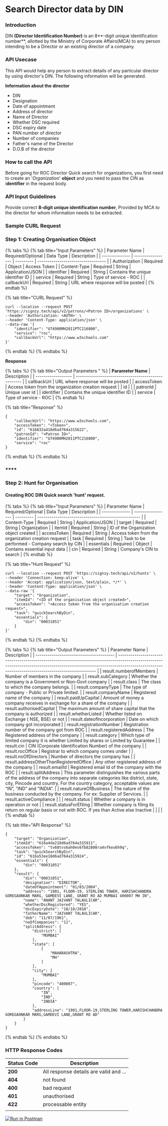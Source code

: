 # Search Director data by DIN

### Introduction

DIN **(Director Identification Number)** is an 8**-digit unique identification number**, allotted by the Ministry of Corporate Affairs(MCA) to any person intending to be a Director or an existing director of a company.&#x20;

### API Usecase

This API would help any person to extract details of any particular director by using director's DIN. The following information will be generated.

**Information about the director**

* DIN
* Designation
* Date of appointment
* Address of director
* Name of Director
* Whether DSC required
* DSC expiry date
* PAN number of director
* Number of companies
* Father's name of the Director
* D.O.B of the director



### How to call the API

Before going for ROC Director Quick search for organizations, you first need to create an '_Organization_' **object** and you need to pass the CIN as i**dentifier** in the request body.



### API Input Guidelines

Provide correct **8-digit unique identification number**, Provided by MCA to the director for whom information needs to be extracted.



### Sample CURL Request

### **Step 1**: Creating Organisation Object

{% tabs %}
{% tab title="Input Parameters" %}
| Parameter Name | Required/Optional | Data Type | Description                        |
| -------------- | ----------------- | --------- | ---------------------------------- |
| Authorization  | Required          | Object    | Access Token                       |
| Content-Type   | Required          | String    | Application/JSON                   |
| identifier     | Required          | String    | Contains the unique identifier ID  |
| service        | Required          | String    | Type of service - ROC              |
| callbackUrl    | Required          | String    | URL where response will be posted  |
{% endtab %}

{% tab title="CURL Request" %}
```
curl --location --request POST 'https://signzy.tech/api/v2/patrons/<Patron ID>/organizations' \
--header 'Authorization: <AUTH>' \
--header 'Content-Type: application/json' \
--data-raw '{
    "identifier": "U74900MH2011PTC216800",
    "service": "roc",
    "callbackUrl": "https://www.w3schools.com"
}'
```
{% endtab %}
{% endtabs %}

**Response**

{% tabs %}
{% tab title="Output Parameters " %}
| **Parameter Name** | Description                                         |
| ------------------ | --------------------------------------------------- |
| callbackUrl        | URL where response will be posted                   |
| accessToken        | Access token from the organization creation request |
| id                 |                                                     |
| patronId           | Unique user id                                      |
| identifier         | Contains the unique identifier ID                   |
| service            | Type of service - ROC                               |
{% endtab %}

{% tab title="Response" %}
```
{
    "callbackUrl": "https://www.w3schools.com",
    "accessToken": "<Token>",
    "id": "616832a418d6ad764a315622",
    "patronId": "<Patron ID>",
    "identifier": "U74900MH2011PTC216800",
    "service": "roc"
}
```
{% endtab %}
{% endtabs %}

### ****

### **Step 2**: Hunt for Organisation

#### Creating ROC DIN Quick search 'hunt' request.

{% tabs %}
{% tab title="Input Parameters" %}
| Parameter Name | Required/Optional | Data Type | Description                                         |
| -------------- | ----------------- | --------- | --------------------------------------------------- |
| Content-Type   | Required          | String    | Application/JSON                                    |
| target         | Required          | String    | Organization                                        |
| itemId         | Required          | String    | ID of the Organization object created               |
| accessToken    | Required          | String    | Access token from the organization creation request |
| task           | Required          | String    | Task to be performed - Company search by CIN        |
| essentials     | Required          | Object    | Contains essential input data                       |
| cin            | Required          | String    | Company's CIN to search                             |
{% endtab %}

{% tab title="Hunt Request" %}
```
curl --location --request POST 'https://signzy.tech/api/v2/hunts' \
--header 'Connection: keep-alive' \
--header 'Accept: application/json, text/plain, */*' \
--header 'Content-Type: application/json' \
--data-raw '{
    "target": "Organization",
    "itemId": "<ID of the organisation object created>",
    "accessToken": "<Access token from the organisation creation request>",
    "task": "quickSearchByDin",
    "essentials": {
        "din": "00031051"
    }
}'
```
{% endtab %}
{% endtabs %}



{% tabs %}
{% tab title="Output Parameters" %}
| Parameter Name                          | Description                                                                                                                                                                                                                     |
| --------------------------------------- | ------------------------------------------------------------------------------------------------------------------------------------------------------------------------------------------------------------------------------- |
| result.numberofMembers                  | Number of members in the company                                                                                                                                                                                                |
| result.subCategory                      | Whether the company is a Government or Non-Govt company                                                                                                                                                                         |
| result.class                            | The class to which the company belongs.                                                                                                                                                                                         |
| result.companyType                      | The type of company - Public or Private limited.                                                                                                                                                                                |
| result.companyName                      | Registered name of the company                                                                                                                                                                                                  |
| result.paidUpCapital                    | Amount of money a company receives in exchange for a share of the company                                                                                                                                                       |
| result.authorisedCapital                | The maximum amount of share capital that the company is authorized                                                                                                                                                              |
| result.whetherListed                    | Whether listed on Exchange ( NSE, BSE) or not                                                                                                                                                                                   |
| result.dateofIncorporation              | Date on which company got incorporated                                                                                                                                                                                          |
| result.registrationNumber               | Registration number of the company got from ROC                                                                                                                                                                                 |
| result.registeredAddress                | The Registered address of the company                                                                                                                                                                                           |
| result.category                         | Which type of limited company it is whether Limited by shares or Limited by Guarantee                                                                                                                                           |
| result.cin                              | CIN (Corporate Identification Number) of the company                                                                                                                                                                            |
| result.rocOffice                        | Registrar to which company comes under                                                                                                                                                                                          |
| result.noOfDirectors                    | Number of directors the company has                                                                                                                                                                                             |
| result.addressOtherThanRegisteredOffice | Any other registered address of the company                                                                                                                                                                                     |
| result.emailId                          | Registered email Id of the company with the ROC                                                                                                                                                                                 |
| result.splitAddress                     | This parameter distinguishes the various parts of the address of the company into separate categories like district, state, city, Pincode and country. For the country category, acceptable values are “IN”, ”IND” and ”INDIA”. |
| result.natureOfBusiness                 | The nature of the business conducted by the company. For ex: Supplier of Services.                                                                                                                                              |
| result.activeCompliance                 |                                                                                                                                                                                                                                 |
| result.status                           | Whether a company is in operation or not                                                                                                                                                                                        |
| result.statusForEfiling                 | Whether company is filing its return on regular basis or not with ROC. If yes than Active else Inactive                                                                                                                         |
|                                         |                                                                                                                                                                                                                                 |
{% endtab %}

{% tab title="API Response" %}
```
{
    "target": "Organization",
    "itemId": "616a4da218d6ad764a315911",
    "accessToken": "tv68tvs6ah0es6fb82808ra4vfkeu6h9q",
    "task": "quickSearchByDin",
    "id": "616a53ee18d6ad764a315924",
    "essentials": {
        "din": "00031051"
    },
    "result": {
        "din": "00031051",
        "designation": "DIRECTOR",
        "dateOfAppointment": "01/03/2004",
        "address": "1901, FLOOR-19, STERLING TOWER, HARISHCHANDRA GOREGAONKAR MARG, GAMDEVI LANE, GRANT RO AD MUMBAI 400007 MH IN",
        "name": "ANANT JAIVANT TALAULICAR",
        "whetherDscRegistered": "YES",
        "dscExpiryDate": "18/10/2018",
        "fatherName": "JAIVANT TALAULICAR",
        "dob": "11/07/1961",
        "noOfCompanies": "11",
        "splitAddress": {
            "district": [
                "MUMBAI"
            ],
            "state": [
                [
                    "MAHARASHTRA",
                    "MH"
                ]
            ],
            "city": [
                "MUMBAI"
            ],
            "pincode": "400007",
            "country": [
                "IN",
                "IND",
                "INDIA"
            ],
            "addressLine": "1901,FLOOR-19,STERLING TOWER,HARISHCHANDRA GOREGAONKAR MARG,GAMDEVI LANE,GRANT RO AD"
        }
    }
}
```
{% endtab %}
{% endtabs %}

### **HTTP Response Codes**

| Status Code | Description                            |
| ----------- | -------------------------------------- |
| **200**     | All response details are valid and ... |
| **404**     | not found                              |
| **400**     | bad request                            |
| **401**     | unauthorised                           |
| **422**     | processable entity                     |
|             |                                        |



&#x20;[![Run in Postman](https://run.pstmn.io/button.svg)](https://www.getpostman.com/collections/237e97585fba5da6bf15)
